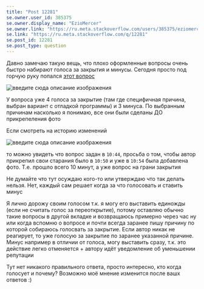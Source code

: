 ```yaml
---
title: "Post 12281"
se.owner.user_id: 385375
se.owner.display_name: "EzioMercer"
se.owner.link: "https://ru.meta.stackoverflow.com/users/385375/eziomercer"
se.link: "https://ru.meta.stackoverflow.com/q/12281"
se.post_id: 12281
se.post_type: question
---
```

<p>Давно замечаю такую вещь, что плохо оформленные вопросы очень быстро набирают голоса за закрытия и минусы. Сегодня просто под горчую руку попался <a href="https://ru.stackoverflow.com/questions/1482693/%d0%9a%d0%b0%d0%ba-%d1%81%d0%be%d1%80%d1%82%d0%b8%d1%80%d0%be%d0%b2%d0%b0%d1%82%d1%8c-%d1%87%d0%b8%d1%81%d0%bb%d0%b0-%d0%b8%d0%b7-%d0%bc%d0%b0%d1%81%d1%81%d0%b8%d0%b2%d0%b0-%d1%87%d0%b5%d1%82%d0%bd%d1%8b%d0%b5-%d0%b8-%d0%bd%d0%b5%d1%87%d0%b5%d1%82%d0%bd%d1%8b%d0%b5-%d0%b2-%d0%bf%d1%83%d1%81%d1%82%d1%8b%d0%b5-%d0%bc%d0%b0%d1%81%d1%81%d0%b8%d0%b2%d1%8b">этот вопрос</a></p>
<p><img src="https://i.stack.imgur.com/TVhvI.png" alt="введите сюда описание изображения" /></p>
<p>У вопроса уже 4 голоса за закрытие (там где специфичная причина, выбран вариант с отладкой программы) и 3 минуса. По выбранным причинам насколько я понимаю, все они были сделаны ДО прикрепеления фото</p>
<p>Если смотреть на историю изменений</p>
<p><img src="https://i.stack.imgur.com/6E2ih.png" alt="введите сюда описание изображения" /></p>
<p>то можно увидеть что вопрос задан в <code>10:44</code>, просьба о том, чтобы автор прикрепил свои старания было в <code>10:50</code> и уже в <code>10:54</code> была добавлена фото. Т.е. прошло всего 10 минут, а уже вопрос на грани закрытия</p>
<p>Не думайте что тут осуждаю кого-то или утверждаю что так делать нельзя. Нет, каждый сам решает когда за что голосовать и ставить минус</p>
<p>Я лично дорожу своим голосом т.к. я могу его выставить единожды (если не считать голос за переоткрытие), потому оставляю обычно такие вопросы в другой вкладке и возвращаюсь примерно через час ну или когда вспомню о вопросе и почти всегда заранее пишу причину по которой собираюсь голосвать за закрытие. Если автор никак не реагирует, то уже голосую за закрытие по заранее указанной причине. Минус например в отличии от голоса, могу выставить сразу, т.к. это действие легко отменяется + автору идёт уведомление об уменьшении репутации</p>
<p>Тут нет никакого правильного ответа, просто интересно, кто когда голосует и почему? Возможно моё мнение изменится после вашх ответов :)</p>

